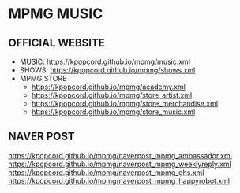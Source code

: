 # MPMG MUSIC

## OFFICIAL WEBSITE
- MUSIC: https://kpopcord.github.io/mpmg/music.xml  
- SHOWS: https://kpopcord.github.io/mpmg/shows.xml  
- MPMG STORE
  - https://kpopcord.github.io/mpmg/academy.xml  
  - https://kpopcord.github.io/mpmg/store_artist.xml  
  - https://kpopcord.github.io/mpmg/store_merchandise.xml  
  - https://kpopcord.github.io/mpmg/store_music.xml  

## NAVER POST
https://kpopcord.github.io/mpmg/naverpost_mpmg_ambassador.xml  
https://kpopcord.github.io/mpmg/naverpost_mpmg_weeklyreply.xml  
https://kpopcord.github.io/mpmg/naverpost_mpmg_ghs.xml  
https://kpopcord.github.io/mpmg/naverpost_mpmg_happyrobot.xml  
